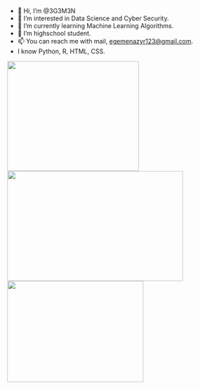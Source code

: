 - 👋 Hi, I’m @3G3M3N
- 👀 I’m interested in Data Science and Cyber Security.
- 🌱 I’m currently learning Machine Learning Algorithms.
- 💞️ I’m highschool student.
- 📫 You can reach me with mail, egemenazyr123@gmail.com. 
- I know Python, R, HTML, CSS. 

<img src="https://miro.medium.com/max/1400/0*DdYAfo_NsnAeHrur" width="300" height="250"><img src="https://miro.medium.com/max/765/1*cyXCE-JcBelTyrK-58w6_Q.png" width="400" height="250"><img src="https://bilginc.com/blog/r-programlama-nedir.jpg" width="310" height="230">

